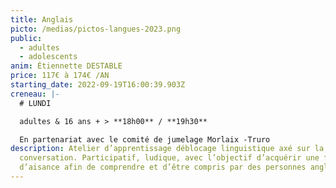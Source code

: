 ```yaml
---
title: Anglais
picto: /medias/pictos-langues-2023.png
public:
  - adultes
  - adolescents
anim: Étiennette DESTABLE
price: 117€ à 174€ /AN
starting_date: 2022-09-19T16:00:39.903Z
creneau: |-
  # LUNDI

  adultes & 16 ans + > **18h00** / **19h30**

  En partenariat avec le comité de jumelage Morlaix -Truro
description: Atelier d’apprentissage déblocage linguistique axé sur la
  conversation. Participatif, ludique, avec l’objectif d’acquérir une forme
  d’aisance afin de comprendre et d’être compris par des personnes anglophones.
---
```

